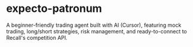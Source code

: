 # expecto-patronum
A beginner-friendly trading agent built with AI (Cursor), featuring mock trading, long/short strategies, risk management, and ready-to-connect to Recall's competition API.
